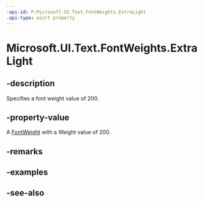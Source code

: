 ```yaml
---
-api-id: P:Microsoft.UI.Text.FontWeights.ExtraLight
-api-type: winrt property
---
```


<!-- Property syntax
public Windows.UI.Text.FontWeight ExtraLight { get; }
-->

# Microsoft.UI.Text.FontWeights.ExtraLight

## -description

Specifies a font weight value of 200.

## -property-value

A [FontWeight](fontweight.md) with a Weight value of 200.

## -remarks

## -examples

## -see-also
